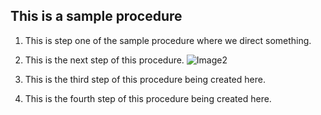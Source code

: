 ## This is a sample procedure

1. This is step one of the sample procedure where we direct something.

2. This is the next step of this procedure.
   ![Image2](https://helpx.adobe.com/content/dam/help/en/photoshop/how-to/use-cloud-documents/jcr_content/main-pars/image/use-cloud-documents-intro_900x506.jpg)

3. This is the third step of this procedure being created here.

4. This is the fourth step of this procedure being created here.